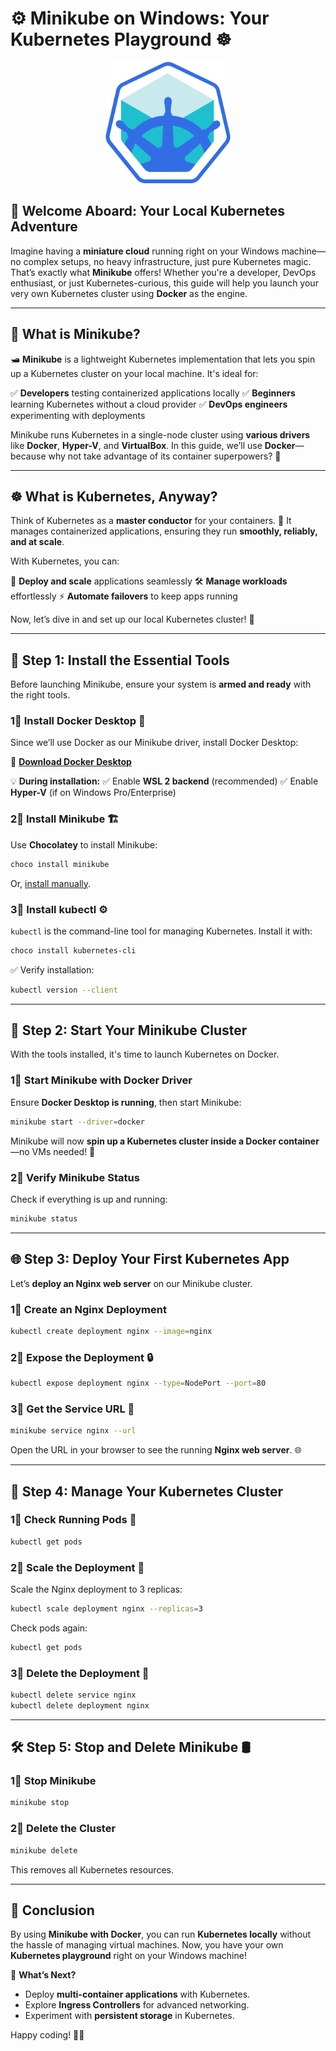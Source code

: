 # ⚙️ Minikube on Windows: Your Kubernetes Playground ☸️

<p align="center">
  <img src="MiniKube Odyssey, Kubernetes in Docker on Windows/assets/logo.png" alt="Minikube Logo" width="200">
</p>




## 🌟 Welcome Aboard: Your Local Kubernetes Adventure

Imagine having a **miniature cloud** running right on your Windows machine—no complex setups, no heavy infrastructure, just pure Kubernetes magic. That’s exactly what **Minikube** offers! Whether you're a developer, DevOps enthusiast, or just Kubernetes-curious, this guide will help you launch your very own Kubernetes cluster using **Docker** as the engine.

---

## 🤔 What is Minikube?

🛥️ **Minikube** is a lightweight Kubernetes implementation that lets you spin up a Kubernetes cluster on your local machine. It's ideal for:

✅ **Developers** testing containerized applications locally
✅ **Beginners** learning Kubernetes without a cloud provider
✅ **DevOps engineers** experimenting with deployments

Minikube runs Kubernetes in a single-node cluster using **various drivers** like **Docker**, **Hyper-V**, and **VirtualBox**. In this guide, we’ll use **Docker**—because why not take advantage of its container superpowers? 🐳

---

## ☸️ What is Kubernetes, Anyway?

Think of Kubernetes as a **master conductor** for your containers. 🎠 It manages containerized applications, ensuring they run **smoothly, reliably, and at scale**.

With Kubernetes, you can:

🔄 **Deploy and scale** applications seamlessly
🛠️ **Manage workloads** effortlessly
⚡ **Automate failovers** to keep apps running

Now, let’s dive in and set up our local Kubernetes cluster! 🚀

---

## 🔧 Step 1: Install the Essential Tools

Before launching Minikube, ensure your system is **armed and ready** with the right tools.

### 1⃣ Install Docker Desktop 🐳

Since we’ll use Docker as our Minikube driver, install Docker Desktop:

🧰 **[Download Docker Desktop](https://www.docker.com/products/docker-desktop)**

💡 **During installation:**
✅ Enable **WSL 2 backend** (recommended)
✅ Enable **Hyper-V** (if on Windows Pro/Enterprise)

### 2⃣ Install Minikube 🏗️

Use **Chocolatey** to install Minikube:

```bash
choco install minikube
```

Or, [install manually](https://minikube.sigs.k8s.io/docs/start/).

### 3⃣ Install kubectl ⚙️

`kubectl` is the command-line tool for managing Kubernetes. Install it with:

```bash
choco install kubernetes-cli
```

✅ Verify installation:

```bash
kubectl version --client
```

---

## 🚀 Step 2: Start Your Minikube Cluster

With the tools installed, it's time to launch Kubernetes on Docker.

### 1⃣ Start Minikube with Docker Driver

Ensure **Docker Desktop is running**, then start Minikube:

```bash
minikube start --driver=docker
```

Minikube will now **spin up a Kubernetes cluster inside a Docker container**—no VMs needed! 🎉

### 2⃣ Verify Minikube Status

Check if everything is up and running:

```bash
minikube status
```

---

## 🌐 Step 3: Deploy Your First Kubernetes App

Let’s **deploy an Nginx web server** on our Minikube cluster.

### 1⃣ Create an Nginx Deployment

```bash
kubectl create deployment nginx --image=nginx
```

### 2⃣ Expose the Deployment 🔒

```bash
kubectl expose deployment nginx --type=NodePort --port=80
```

### 3⃣ Get the Service URL 🔗

```bash
minikube service nginx --url
```

Open the URL in your browser to see the running **Nginx web server**. 🌐

---

## 🔄 Step 4: Manage Your Kubernetes Cluster

### 1⃣ Check Running Pods 🗂

```bash
kubectl get pods
```

### 2⃣ Scale the Deployment 📏

Scale the Nginx deployment to 3 replicas:

```bash
kubectl scale deployment nginx --replicas=3
```

Check pods again:

```bash
kubectl get pods
```

### 3⃣ Delete the Deployment 🦜

```bash
kubectl delete service nginx
kubectl delete deployment nginx
```

---

## 🛠️ Step 5: Stop and Delete Minikube 🛢️

### 1⃣ Stop Minikube

```bash
minikube stop
```

### 2⃣ Delete the Cluster

```bash
minikube delete
```

This removes all Kubernetes resources.

---

## 🎯 Conclusion

By using **Minikube with Docker**, you can run **Kubernetes locally** without the hassle of managing virtual machines. Now, you have your own **Kubernetes playground** right on your Windows machine!

🚀 **What’s Next?**

-   Deploy **multi-container applications** with Kubernetes.
-   Explore **Ingress Controllers** for advanced networking.
-   Experiment with **persistent storage** in Kubernetes.

Happy coding! 🚀🙂
